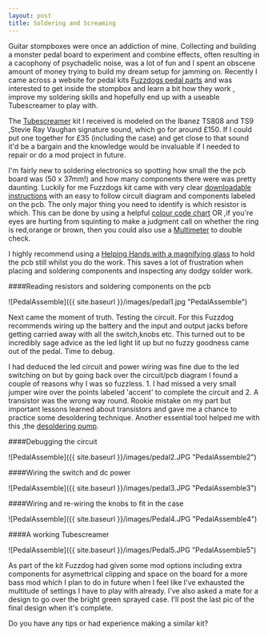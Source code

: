 ```yaml
---
layout: post
title: Soldering and Screaming
---
```


Guitar stompboxes were once an addiction of mine. Collecting and building a monster pedal board to experiment and combine effects, often resulting in a cacophony of psychadelic noise, was a lot of fun and I spent an obscene amount of money trying to build my dream setup for jamming on. Recently I came across a website for pedal kits [Fuzzdogs pedal parts](http://shop.pedalparts.co.uk/) and was interested to get inside the stompbox and learn a bit how they work , improve my soldering skills and hopefully end up with a useable Tubescreamer to play with.  

The [Tubescreamer](http://shop.pedalparts.co.uk/Tube_Screamer_TS808__TS9/p847124_7462506.aspx) kit I received is modeled on  the Ibanez TS808 and TS9 ,Stevie Ray Vaughan signature sound, which go for around £150. If I could put one together for £35 (including the case) and get close to that sound it'd be a bargain and the knowledge would be invaluable if I needed to repair or do a mod project in future.  

I'm fairly new to soldering electronics so spotting how small the the pcb board was (50 x 37mm!) and how many components there were was pretty daunting. Luckily for me Fuzzdogs kit came with very clear [downloadable instructions](http://pedalparts.co.uk/docs/TubeScreamer2.pdf) with an easy to follow circuit diagram and components labeled on the pcb. The only major thing you need to identify is which resistor is which. This can be done by using a helpful [colour code chart](http://www.digikey.co.uk/en/resources/conversion-calculators/conversion-calculator-resistor-color-code-4-band) OR ,if you're eyes are hurting from squinting to make a judgment call on whether the ring is red,orange or brown, then you could also use a [Multimeter](http://en.wikipedia.org/wiki/Multimeter) to double check.

I highly recommend using a [Helping Hands with a magnifying glass](http://www.amazon.co.uk/dp/B00NY8YBAA?psc=1) to hold the pcb still whilst you do the work. This saves a lot of frustration when
placing and soldering components and inspecting any dodgy solder work.

####Reading resistors and soldering components on the pcb

![PedalAssemble]({{ site.baseurl }}/images/pedal1.jpg "PedalAssemble")

Next came the moment of truth. Testing the circuit. For this Fuzzdog recommends wiring up the battery and the input and output jacks before getting carried away with all the switch,knobs etc. This turned out to be incredibly sage advice as the led light lit up but no fuzzy goodness came out of the pedal. Time to debug.

I had deduced the led circuit and power wiring was fine due to the led switching on but by going back over the circuit/pcb diagram I found a couple of reasons why I was so fuzzless. 1. I had missed a very small jumper wire over the points labeled 'accent' to complete the circuit and 2. A transistor was the wrong way round. Rookie mistake on my part but important lessons learned about transistors and gave me a chance to practice some desoldering technique. Another essential tool helped me with this ,the [desoldering pump](http://en.wikipedia.org/wiki/Desoldering#Desoldering_pump).

####Debugging the circuit

![PedalAssemble]({{ site.baseurl }}/images/pedal2.JPG "PedalAssemble2")

####Wiring the switch and dc power

![PedalAssemble]({{ site.baseurl }}/images/pedal3.JPG "PedalAssemble3")

####Wiring and re-wiring the knobs to fit in the case

![PedalAssemble]({{ site.baseurl }}/images/Pedal4.JPG "PedalAssemble4")

####A working Tubescreamer

![PedalAssemble]({{ site.baseurl }}/images/Pedal5.JPG "PedalAssemble5")

As part of the kit Fuzzdog had given some mod options including extra components for asymettrical clipping and space on the board for a more bass mod which I plan to do in future when I feel like I've exhausted the multitude of settings I have to play with already. I've also asked a mate for a design to go over the bright green sprayed case. I'll post the last pic of the final design when it's complete. 

Do you have any tips or had experience making a similar kit?
